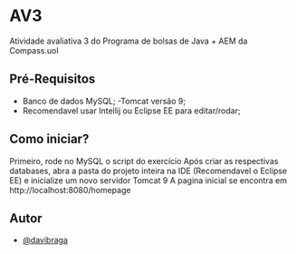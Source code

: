 # AV3
Atividade avaliativa 3 do Programa de bolsas  de Java + AEM da Compass.uol

## Pré-Requisitos

- Banco de dados MySQL;
-Tomcat versão 9;
- Recomendavel usar Intellij ou Eclipse EE para editar/rodar;

## Como iniciar?
Primeiro, rode no MySQL o script do exercício 
Após criar as respectivas databases, abra a pasta do projeto inteira na IDE (Recomendavel o Eclipse EE) e inicialize um novo servidor Tomcat 9
A pagina inicial se encontra em http://localhost:8080/homepage

## Autor

- [@davibraga](https://www.github.com/MeninoDave)
